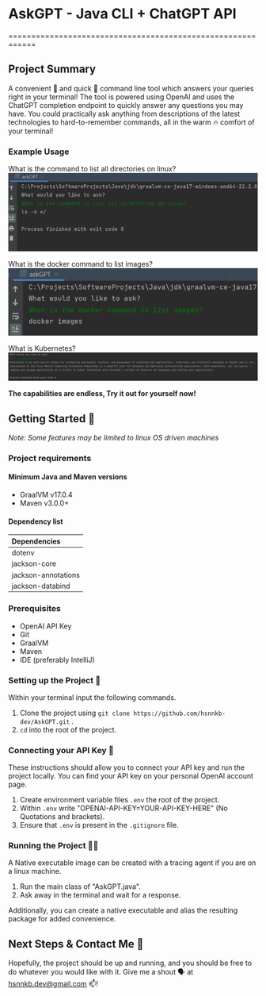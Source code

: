 # AskGPT - Java CLI + ChatGPT API

============================================================
## Project Summary
A convenient 🏪 and quick 🚀 command line tool which answers your queries right in your terminal! The tool is powered using OpenAI and uses the ChatGPT completion endpoint to quickly answer any questions you may have. You could practically ask anything from descriptions of the latest technologies to hard-to-remember commands, all in the warm 🔥 comfort of your terminal!

### Example Usage
What is the command to list all directories on linux?
![Example-1](README-images/Example-1.png)

What is the docker command to list images?
![Example-2](README-images/Example-2.png)

What is Kubernetes?
![Example-3](README-images/Example-3.png)

**The capabilities are endless, Try it out for yourself now!**

## Getting Started 👟
*Note: Some features may be limited to linux OS driven machines*
### Project requirements
#### Minimum Java and Maven versions
- GraalVM v17.0.4
- Maven v3.0.0+

#### Dependency list

| Dependencies        |
|:--------------------|
| dotenv              |
| jackson-core        |
| jackson-annotations |
| jackson-databind    |

### Prerequisites
- OpenAI API Key
- Git
- GraalVM
- Maven
- IDE (preferably IntelliJ)

### Setting up the Project 🔧
Within your terminal input the following commands.
1. Clone the project using `git clone https://github.com/hsnnkb-dev/AskGPT.git` .
2. `cd` into the root of the project.

### Connecting your API Key 🔑
These instructions should allow you to connect your API key and run the project locally.
You can find your API key on your personal OpenAI account page.
1. Create environment variable files `.env` the root of the project.
2. Within `.env` write "OPENAI-API-KEY=YOUR-API-KEY-HERE" (No Quotations and brackets).
3. Ensure that `.env` is present in the `.gitignore` file.

### Running the Project 🏃🏻
A Native executable image can be created with a tracing agent if you are on a linux machine.
1. Run the main class of "AskGPT.java".
2. Ask away in the terminal and wait for a response.

Additionally, you can create a native executable and alias the resulting package for added convenience.

## Next Steps & Contact Me 🎉
Hopefully, the project should be up and running, and you should be free to do whatever you would like with it. Give me a shout 🗣️ at hsnnkb.dev@gmail.com 📫!